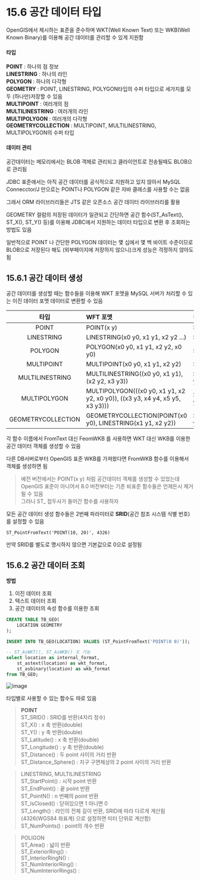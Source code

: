 # 15.6 공간 데이터 타입

OpenGIS에서 제시하는 표준을 준수하며 WKT(Well Known Text) 또는 WKB(Well Known Binary)를 이용해 공간 데이터를 관리할 수 있게 지원함


#### 타입
**POINT** : 하나의 점 정보<br>
**LINESTRING** : 하나의 라인<br>
**POLYGON** : 하나의 다각형<br>
**GEOMETRY** : POINT, LINESTRING, POLYGON타입의 수퍼 타입으로 세가지를 모두 (하나만)저장할 수 있음<br>
**MULTIPOINT** : 여러개의 점<br>
**MULTILINESTRING** : 여러개의 라인<br>
**MULTIPOLYGON** : 여러개의 다각형<br>
**GEOMETRYCOLLECTION** : MULTIPOINT, MULTILINESTRING, MULTIPOLYGON의 수퍼 타입<br>

#### 데이터 관리

공간데이터는 메모리에서는 BLOB 객체로 관리되고 클라이언트로 전송될때도 BLOB으로 관리됨

JDBC 표준에서는 아직 공간 데이터를 공식적으로 지원하고 있지 않아서 MySQL Connecctor/J 만으로는 POINT나 POLYGON 같은 자바 클래스를 사용할 수는 없음

그래서 ORM 라이브러리들은 JTS 같은 오픈소스 공간 데이터 라이브러리를 활용

GEOMETRY 컬럼의 저장된 데이터가 일관되고 간단하면 공간 함수(ST_AsText(), ST_X(), ST_Y() 등)를 이용해 JDBC에서 지원하는 데이터 타입으로 변환 후 조회하는 방법도 있음

일반적으로 POINT 나 간단한 POLYGON 데이터는 몇 십에서 몇 백 바이트 수준이므로 BLOB으로 저장된다 해도 (외부페이지에 저장하지 않으니)크게 성능은 걱정하지 않아도 됨

## 15.6.1 공간 데이터 생성

공간 데이터를 생성할 때는 함수들을 이용해 WKT 포맷을 MySQL 서버가 처리할 수 있는 이진 데이터 포맷 데이터로 변환할 수 있음

| 타입 | WFT 포맷 | 객체 생성 | 
| :---: | :--- | :--- |
| POINT | POINT(x y) | ST_PointFromText('POINT(x y)') |
| LINESTRING | LINESTRING(x0 y0, x1 y1, x2 y2 ...) | ST_LineStringFromText('LINESTRING(x0 y0, x1 y1, x2 y2 ...)') |
| POLYGON | POLYGON(x0 y0, x1 y1, x2 y2, x0 y0) | ST_PolygonFromText('POLYGON(x0 y0, x1 y1, x2 y2, x0 y0)') |
| MULTIPOINT | MULTIPOINT(x0 y0, x1 y1, x2 y2) | ST_MultiPointFromText('MULTIPOINT(x0 y0, x1 y1, x2 y2)') |
| MULTILINESTRING | MULTILINESTRING((x0 y0, x1 y1), (x2 y2, x3 y3)) | ST_MultiLineStringFromText('MULTILINESTRING((x0 y0, x1 y1), (x2 y2, x3 y3))') |
| MULTIPOLYGON | MULTIPOLYGON(((x0 y0, x1 y1, x2 y2, x0 y0)), ((x3 y3, x4 y4, x5 y5, x3 y3))) | ST_MultiPolygonFromText('MULTIPOLYGON(((x0 y0, x1 y1, x2 y2, x0 y0)), ((x3 y3, x4 y4, x5 y5, x3 y3)))') |
| GEOMETRYCOLLECTION | GEOMETRYCOLLECTION(POINT(x0 y0), LINESTRING(x1 y1, x2 y2)) | ST_GeometryCollectionFromText('GEOMETRYCOLLECTION(POINT(x0 y0), LINESTRING(x1 y1, x2 y2))') |


각 함수 이름에서 FromText 대신 FeomWKB 를 사용하면 WKT 대신 WKB를 이용한 공간 데이터 객체를 생성할 수 있음

다른 DB서버로부터 OpenGIS 표준 WKB를 가져왔다면 FromWKB 함수를 이용해서 객체를 생성하면 됨

> 예전 버전에서는 POINT(x y) 처럼 공간데이터 객체를 생성할 수 있었는데<br>
> OpenGIS 표준이 아니어서 8.0 버전부터는 기존 비표준 함수들은 언제든시 제거될 수 있음<br>
> 그러니 ST_ 접두사가 들어간 함수를 사용하자

모든 공간 데이터 생성 함수들은 2번째 파라미터로 **SRID**(공간 참조 시스템 식별 번호)를 설정할 수 있음

``ST_PointFromText('POINT(10, 20)', 4326)``

만약 SRID를 별도로 명시하지 않으면 기본값으로 0으로 설정됨

## 15.6.2 공간 데이터 조회

**방법**
1. 이진 데이터 조회
2. 텍스트 데이터 조회
3. 공간 데이터의 속성 함수를 이용한 조회

```sql
CREATE TABLE TB_GEO(
	LOCATION GEOMETRY
);

INSERT INTO TB_GEO(LOCATION) VALUES (ST_PointFromText('POINT(0 0)'));

-- ST_AsWKT(), ST_AsWKB() 도 가능
select location as internal_format,
	st_astext(location) as wkt_format,
    st_asbinary(location) as wkb_format
from TB_GEO;
```
![image](https://github.com/RealMySQL-Study/REAL_MYSQL_STUDY/assets/92290312/69088d82-f5ad-44a8-a56c-f1c7d25d8782)


타입별로 사용할 수 있는 함수도 따로 있음

> **POINT**<br>
> ST_SRID() : SRID를 반환(4자리 정수)<br>
> ST_X() : x 축 반환(double)<br>
> ST_Y() : y 축 반환(double)<br>
> ST_Latitude() : x 축 반환(double)<br>
> ST_Longitude() : y 축 반환(double)<br>
> ST_Distance() : 두 point 사이의 거리 반환<br>
> ST_Distance_Sphere() : 지구 구면체상의 2 point 사이의 거리 반환


> LINESTRING, MULTILINESTRING<br>
> ST_StartPoint() : 시작 point 반환<br>
> ST_EndPoint() : 끝 point 반환<br>
> ST_PointN() : n 번째의 point 반환<br>
> ST_IsClosed() : 닫혀있으면 1 아니면 0<br>
> ST_Length() : 라인의 전체 길이 반환, SRID에 따라 다르게 계산됨(4326(WGS84 좌표계) 으로 설정하면 미터 단위로 계산함)<br>
> ST_NumPoints() : point의 개수 반환 <br>


> POLIGON<br>
> ST_Area() : 넓이 반환<br>
> ST_ExteriorRing() : <br>
> ST_InteriorRingN() : <br>
> ST_NumInteriorRing() : <br>
> ST_NumInteriorRings() : <br>



























